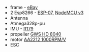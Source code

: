 * frame - [eBay](http://www.ebay.com/itm/F450-4-Axis-Multi-Rotor-MultiCopter-Quadcopter-Aircraft-Frame-Kit-PCB-Version-/172437374681)
* 2 Esp8266 - [ESP-07](https://www.aliexpress.com/item/Serial-WIFI-ESP8266-module-adapter-plate-Full-IO-port-leads-you-can-choose-the-ESP-07/32327077682.html?spm=2114.13010308.0.0.5U93gG), [NodeMCU v3](https://www.aliexpress.com/item/New-Wireless-module-CH340-NodeMcu-V3-Lua-WIFI-Internet-of-Things-development-board-based-ESP8266/32508956755.html?spm=2114.13010608.0.0.qh8SQH)
* Antenna
* Atmega328p-pu
* IMU - [R179](https://www.aliexpress.com/item/9DOF-IMU-Breakout-9-Pressure-Attitude-Axis-Digital-Gyroscope-Sensor-New/32708673978.html?spm=2114.01020208.3.8.1yud6z&ws_ab_test=searchweb0_0,searchweb201602_1_10152_10065_10151_10068_436_10136_10157_10137_10060_10138_10155_10062_10156_10154_10056_10055_10054_10059_100032_100033_100031_10099_10103_10102_10096_10147_10052_10053_10050_10107_10142_10051_10171_10084_10083_10080_10082_10081_10110_10111_10112_10113_10114_10181_10037_10183_10182_10185_10032_10078_10079_10077_10073_10070_10123-10050,searchweb201603_9,ppcSwitch_5_ppcChannel&btsid=f65df1b8-631c-4877-9075-fed6737137fe&algo_expid=e3c4f7c6-cf81-4005-91b4-87b03589a9b7-1&algo_pvid=e3c4f7c6-cf81-4005-91b4-87b03589a9b7)
* propeller [GWS HD 8040](https://www.aliexpress.com/item/4pairs-GWS-HD-8040-tri-blade-CW-CCW-Propellers-For-Multi-Rotor-Copter/1662603853.html?spm=2114.01020208.3.10.G61XbV&ws_ab_test=searchweb0_0,searchweb201602_1_10152_10065_10151_10068_436_10136_10157_10137_10060_10138_10155_10062_10156_10154_10056_10055_10054_10059_100032_100033_100031_10099_10103_10102_10096_10147_10052_10053_10050_10107_10142_10051_10171_10084_10083_10080_10082_10081_10110_10111_10112_10113_10114_10181_10037_10183_10182_10185_10033_10032_10078_10079_10077_10073_10070_10123,searchweb201603_9,ppcSwitch_5_ppcChannel&btsid=ee9c3f80-2566-4bd6-a430-caa80d886fa8&algo_expid=59a132fa-d926-426b-9f5a-0a0201b71ed0-1&algo_pvid=59a132fa-d926-426b-9f5a-0a0201b71ed0)
* motor [AA2212 1000RPM/V](https://www.aliexpress.com/item/4pcs-Lot-XXD-A2212-930KV-1000KV-1400KV-2200KV-Brushless-Motors-holders-for-RC-Aircraft-Four-Axis/32806512884.html?shortkey=2mmyuIjq&addresstype=600)
* ESC 